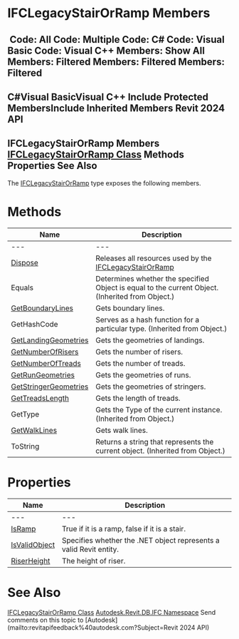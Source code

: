 # IFCLegacyStairOrRamp Members

﻿
 Code: All Code: Multiple Code: C# Code: Visual Basic Code: Visual C++  Members: Show All Members: Filtered Members: Filtered Members: Filtered   
---  
C#Visual BasicVisual C++
Include Protected MembersInclude Inherited Members
Revit 2024 API  
---  
IFCLegacyStairOrRamp Members  
[IFCLegacyStairOrRamp Class](8956431a-7234-2923-094d-0a82f3097e05.md "IFCLegacyStairOrRamp Class") Methods Properties See Also  
---  
The [IFCLegacyStairOrRamp](8956431a-7234-2923-094d-0a82f3097e05.md "IFCLegacyStairOrRamp Class") type exposes the following members.
# Methods
| Name | Description |
| --- | --- |
| --- | --- | --- |
| [Dispose](3a9485bb-f64a-dc82-e67e-cc83166e4a32.md "Dispose Method") | Releases all resources used by the [IFCLegacyStairOrRamp](8956431a-7234-2923-094d-0a82f3097e05.md "IFCLegacyStairOrRamp Class") |
| Equals | Determines whether the specified Object is equal to the current Object. (Inherited from Object.) |
| [GetBoundaryLines](8c3aeea1-3ada-1156-f623-598b5effdd6e.md "GetBoundaryLines Method") | Gets boundary lines. |
| GetHashCode | Serves as a hash function for a particular type.  (Inherited from Object.) |
| [GetLandingGeometries](2518b539-0cfd-ab03-173c-5e8a7949590d.md "GetLandingGeometries Method") | Gets the geometries of landings. |
| [GetNumberOfRisers](e2cc6f2c-2bdf-a9a8-156c-52447174ab23.md "GetNumberOfRisers Method") | Gets the number of risers. |
| [GetNumberOfTreads](e776b550-a28c-b54d-8aee-2470c807cf38.md "GetNumberOfTreads Method") | Gets the number of treads. |
| [GetRunGeometries](26070436-3acd-9844-eb45-f40d67116408.md "GetRunGeometries Method") | Gets the geometries of runs. |
| [GetStringerGeometries](97e977c0-5be3-653b-2890-0602e9232f62.md "GetStringerGeometries Method") | Gets the geometries of stringers. |
| [GetTreadsLength](8eb5367a-1085-5729-9228-5648cad72e9a.md "GetTreadsLength Method") | Gets the length of treads. |
| GetType | Gets the Type of the current instance. (Inherited from Object.) |
| [GetWalkLines](afec951a-486e-d276-dc89-b6132bc26066.md "GetWalkLines Method") | Gets walk lines. |
| ToString | Returns a string that represents the current object. (Inherited from Object.) |

# Properties
| Name | Description |
| --- | --- |
| --- | --- | --- |
| [IsRamp](12bd2644-f7d9-388d-fdd0-e743a399a089.md "IsRamp Property") | True if it is a ramp, false if it is a stair. |
| [IsValidObject](e481a855-789c-1638-a7db-e7dc0d7d0782.md "IsValidObject Property") | Specifies whether the .NET object represents a valid Revit entity. |
| [RiserHeight](2650aa7a-88d7-a48b-d755-b36bedfcc4bd.md "RiserHeight Property") | The height of riser. |

# See Also
[IFCLegacyStairOrRamp Class](8956431a-7234-2923-094d-0a82f3097e05.md "IFCLegacyStairOrRamp Class")
[Autodesk.Revit.DB.IFC Namespace](b823fafb-1ba1-896b-4097-142c2817ce74.md "Autodesk.Revit.DB.IFC Namespace")
Send comments on this topic to [Autodesk](mailto:revitapifeedback%40autodesk.com?Subject=Revit 2024 API)